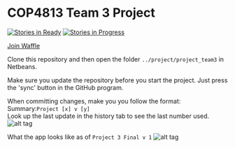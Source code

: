 # COP4813 Team 3 Project

[![Stories in Ready](https://badge.waffle.io/cop4813-team3/project.svg?label=ready&title=Ready)](http://waffle.io/cop4813-team3/project) [![Stories in Progress](https://badge.waffle.io/cop4813-team3/project.svg?label=In%20Progress&title=In%20Progress)](http://waffle.io/cop4813-team3/project)

[Join Waffle](https://waffle.io/cop4813-team3/project)

Clone this repository and then open the folder <code>../project/project_team3</code> in Netbeans.

Make sure you update the repository before you start the project.
Just press the 'sync' button in the GitHub program.

When committing changes, make you you follow the format:
<br>
Summary:<code>Project [x] v [y]</code>
<br>
Look up the last update in the history tab to see the last number used.
![alt tag](http://i.imgur.com/Mj2IX6V.png)

What the app looks like as of <code>Project 3 Final v 1</code>
![alt tag](http://i.imgur.com/jqmqeaU.jpg)
